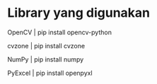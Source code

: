# Library yang digunakan

OpenCV | pip install opencv-python

cvzone | pip install cvzone

NumPy | pip install numpy

PyExcel | pip install openpyxl
